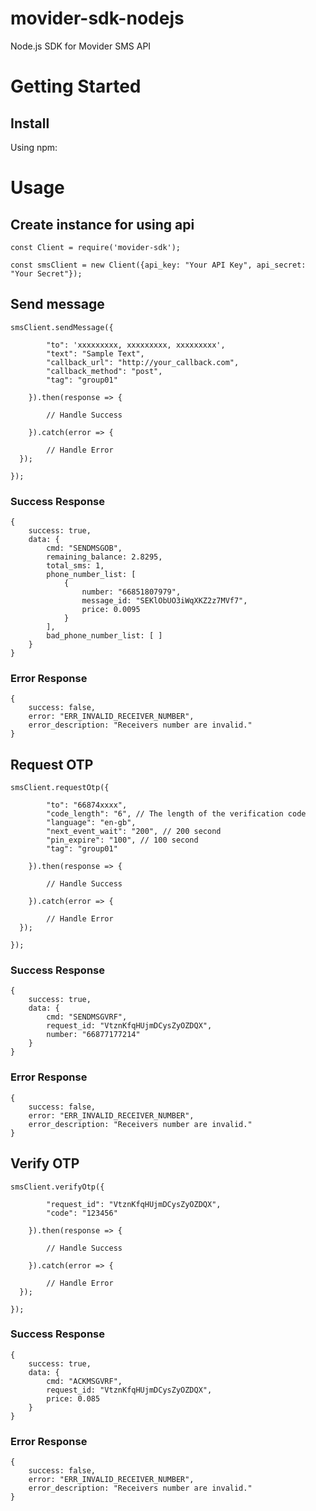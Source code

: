 # movider-sdk-nodejs
Node.js SDK for Movider SMS API
# Getting Started
## Install
Using npm:
# Usage

## Create instance for using api
``` 
const Client = require('movider-sdk');

const smsClient = new Client({api_key: "Your API Key", api_secret: "Your Secret"});
```
## Send message
``` 
smsClient.sendMessage({

        "to": 'xxxxxxxxx, xxxxxxxxx, xxxxxxxxx',
        "text": "Sample Text",
        "callback_url": "http://your_callback.com",
        "callback_method": "post",
        "tag": "group01"

    }).then(response => {

        // Handle Success

    }).catch(error => {
    
        // Handle Error
  });

});
```

### Success Response
```
{
    success: true,
    data: {
        cmd: "SENDMSGOB",
        remaining_balance: 2.8295,
        total_sms: 1,
        phone_number_list: [
            {
                number: "66851807979",
                message_id: "SEKlObUO3iWqXKZ2z7MVf7",
                price: 0.0095
            }
        ],
        bad_phone_number_list: [ ]
    }
}

```
### Error Response
```
{
    success: false,
    error: "ERR_INVALID_RECEIVER_NUMBER",
    error_description: "Receivers number are invalid."
}
```

## Request OTP
``` 
smsClient.requestOtp({

        "to": "66874xxxx",
        "code_length": "6", // The length of the verification code
        "language": "en-gb",
        "next_event_wait": "200", // 200 second
        "pin_expire": "100", // 100 second
        "tag": "group01"

    }).then(response => {

        // Handle Success

    }).catch(error => {
    
        // Handle Error
  });

});
```

### Success Response
```
{
    success: true,
    data: {
        cmd: "SENDMSGVRF",
        request_id: "VtznKfqHUjmDCysZyOZDQX",
        number: "66877177214"
    }
}

```
### Error Response
```
{
    success: false,
    error: "ERR_INVALID_RECEIVER_NUMBER",
    error_description: "Receivers number are invalid."
}
```

## Verify OTP
``` 
smsClient.verifyOtp({

        "request_id": "VtznKfqHUjmDCysZyOZDQX",
        "code": "123456"

    }).then(response => {

        // Handle Success

    }).catch(error => {
    
        // Handle Error
  });

});
```

### Success Response
```
{
    success: true,
    data: {
        cmd: "ACKMSGVRF",
        request_id: "VtznKfqHUjmDCysZyOZDQX",
        price: 0.085
    }
}

```
### Error Response
```
{
    success: false,
    error: "ERR_INVALID_RECEIVER_NUMBER",
    error_description: "Receivers number are invalid."
}
```